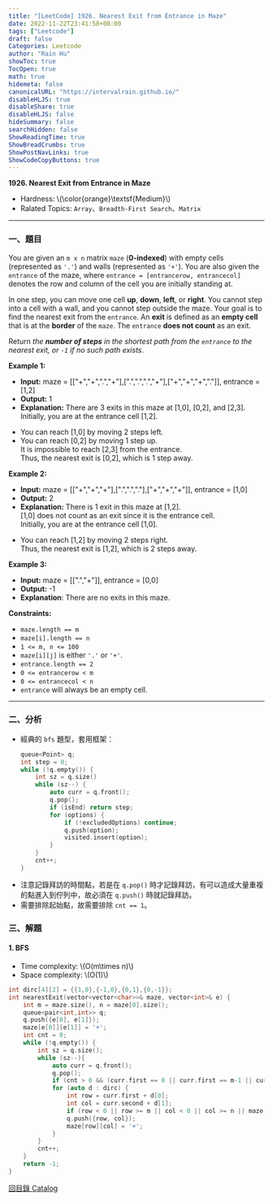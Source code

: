 ```yaml
---
title: "[LeetCode] 1926. Nearest Exit from Entrance in Maze"
date: 2022-11-22T23:41:58+08:00
tags: ["Leetcode"]
draft: false
Categories: Leetcode
author: "Rain Hu"
showToc: true
TocOpen: true
math: true
hidemeta: false
canonicalURL: "https://intervalrain.github.io/"
disableHLJS: true
disableShare: true
disableHLJS: false
hideSummary: false
searchHidden: false
ShowReadingTime: true
ShowBreadCrumbs: true
ShowPostNavLinks: true
ShowCodeCopyButtons: true
---
```

**1926. Nearest Exit from Entrance in Maze**
+ Hardness: \\(\color{orange}\textsf{Medium}\\)
+ Ralated Topics: `Array`、`Breadth-First Search`、`Matrix`
---
### 一、題目
You are given an `m x n` matrix `maze` (**0-indexed**) with empty cells (represented as `'.'`) and walls (represented as `'+'`). You are also given the `entrance` of the maze, where `entrance = [entrancerow, entrancecol]` denotes the row and column of the cell you are initially standing at.

In one step, you can move one cell **up**, **down**, **left**, or **right**. You cannot step into a cell with a wall, and you cannot step outside the maze. Your goal is to find the nearest exit from the `entrance`. An **exit** is defined as an **empty cell** that is at the **border** of the `maze`. The `entrance` **does not count** as an exit.

Return *the ***number of steps*** in the shortest path from the `entrance` to the nearest exit, or `-1` if no such path exists*.

**Example 1:**  
+ **Input:** maze = [["+","+",".","+"],[".",".",".","+"],["+","+","+","."]], entrance = [1,2]
+ **Output:** 1
+ **Explanation:** There are 3 exits in this maze at [1,0], [0,2], and [2,3].  
Initially, you are at the entrance cell [1,2].  
- You can reach [1,0] by moving 2 steps left.  
- You can reach [0,2] by moving 1 step up.  
It is impossible to reach [2,3] from the entrance.  
Thus, the nearest exit is [0,2], which is 1 step away.  

**Example 2:**
+ **Input:** maze = [["+","+","+"],[".",".","."],["+","+","+"]], entrance = [1,0]
+ **Output:** 2
+ **Explanation:** There is 1 exit in this maze at [1,2].  
[1,0] does not count as an exit since it is the entrance cell.  
Initially, you are at the entrance cell [1,0].  
- You can reach [1,2] by moving 2 steps right.  
Thus, the nearest exit is [1,2], which is 2 steps away.  

**Example 3:**
+ **Input:** maze = [[".","+"]], entrance = [0,0]  
+ **Output:** -1  
+ **Explanation**: There are no exits in this maze.  

**Constraints:**
+ `maze.length == m`
+ `maze[i].length == n`
+ `1 <= m, n <= 100`
+ `maze[i][j]` is either `'.'` or `'+'`.
+ `entrance.length == 2`
+ `0 <= entrancerow < m`
+ `0 <= entrancecol < n`
+ `entrance` will always be an empty cell.

---

### 二、分析
+ 經典的 `bfs` 題型，套用框架：
    ```C++
    queue<Point> q;
    int step = 0;
    while (!q.empty()) {
        int sz = q.size()
        while (sz--) {
            auto curr = q.front();
            q.pop();
            if (isEnd) return step;
            for (options) {
                if (!excludedOptions) continue;
                q.push(option);
                visited.insert(option);
            }
        }
        cnt++;
    }
    ```
+ 注意記錄拜訪的時間點，若是在 `q.pop()` 時才記錄拜訪，有可以造成大量重複的點進入到佇列中，故必須在 `q.push()` 時就記錄拜訪。
+ 需要排除起始點，故需要排除 `cnt == 1`。

### 三、解題
#### 1. BFS
+ Time complexity: \\(O(m\times n)\\)
+ Space complexity: \\(O(1)\\)
```C++
int dirc[4][2] = {{1,0},{-1,0},{0,1},{0,-1}};
int nearestExit(vector<vector<char>>& maze, vector<int>& e) {
    int m = maze.size(), n = maze[0].size();
    queue<pair<int,int>> q;
    q.push({e[0], e[1]});
    maze[e[0]][e[1]] = '+';
    int cnt = 0;
    while (!q.empty()) {
        int sz = q.size();
        while (sz--){
            auto curr = q.front();
            q.pop();
            if (cnt > 0 && (curr.first == 0 || curr.first == m-1 || curr.second == 0 || curr.second == n-1)) return cnt;
            for (auto d : dirc) {
                int row = curr.first + d[0];
                int col = curr.second + d[1];
                if (row < 0 || row >= m || col < 0 || col >= n || maze[row][col] != '.') continue;
                q.push({row, col});
                maze[row][col] = '+';
            }
        }
        cnt++;
    }
    return -1;
}
```
[回目錄 Catalog](/posts/leetcode)